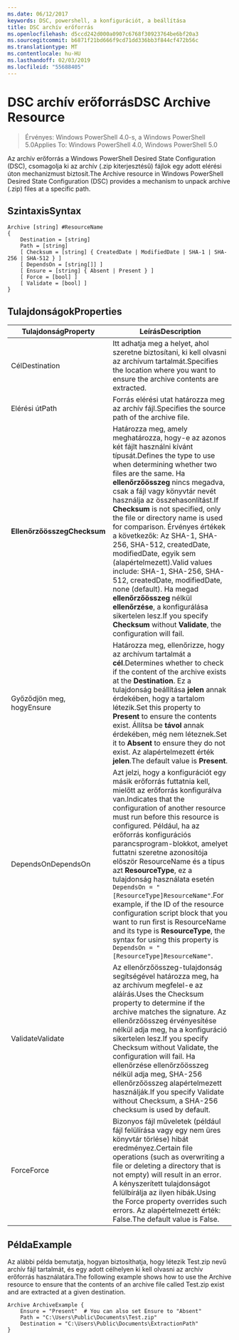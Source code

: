 ```yaml
---
ms.date: 06/12/2017
keywords: DSC, powershell, a konfigurációt, a beállítása
title: DSC archív erőforrás
ms.openlocfilehash: d5ccd242d000a0907c6768f30923764be6bf20a3
ms.sourcegitcommit: b6871f21bd666f9cd71dd336bb3f844cf472b56c
ms.translationtype: MT
ms.contentlocale: hu-HU
ms.lasthandoff: 02/03/2019
ms.locfileid: "55688405"
---
```

# <a name="dsc-archive-resource"></a><span data-ttu-id="db182-103">DSC archív erőforrás</span><span class="sxs-lookup"><span data-stu-id="db182-103">DSC Archive Resource</span></span>

> <span data-ttu-id="db182-104">Érvényes: Windows PowerShell 4.0-s, a Windows PowerShell 5.0</span><span class="sxs-lookup"><span data-stu-id="db182-104">Applies To: Windows PowerShell 4.0, Windows PowerShell 5.0</span></span>

<span data-ttu-id="db182-105">Az archív erőforrás a Windows PowerShell Desired State Configuration (DSC), csomagolja ki az archív (.zip kiterjesztésű) fájlok egy adott elérési úton mechanizmust biztosít.</span><span class="sxs-lookup"><span data-stu-id="db182-105">The Archive resource in Windows PowerShell Desired State Configuration (DSC) provides a mechanism to unpack archive (.zip) files at a specific path.</span></span>

## <a name="syntax"></a><span data-ttu-id="db182-106">Szintaxis</span><span class="sxs-lookup"><span data-stu-id="db182-106">Syntax</span></span>
```MOF
Archive [string] #ResourceName
{
    Destination = [string]
    Path = [string]
    [ Checksum = [string] { CreatedDate | ModifiedDate | SHA-1 | SHA-256 | SHA-512 } ]
    [ DependsOn = [string[]] ]
    [ Ensure = [string] { Absent | Present } ]
    [ Force = [bool] ]
    [ Validate = [bool] ]
}
```

## <a name="properties"></a><span data-ttu-id="db182-107">Tulajdonságok</span><span class="sxs-lookup"><span data-stu-id="db182-107">Properties</span></span>

|  <span data-ttu-id="db182-108">Tulajdonság</span><span class="sxs-lookup"><span data-stu-id="db182-108">Property</span></span>  |  <span data-ttu-id="db182-109">Leírás</span><span class="sxs-lookup"><span data-stu-id="db182-109">Description</span></span>   |
|---|---|
| <span data-ttu-id="db182-110">Cél</span><span class="sxs-lookup"><span data-stu-id="db182-110">Destination</span></span>| <span data-ttu-id="db182-111">Itt adhatja meg a helyet, ahol szeretne biztosítani, ki kell olvasni az archívum tartalmát.</span><span class="sxs-lookup"><span data-stu-id="db182-111">Specifies the location where you want to ensure the archive contents are extracted.</span></span>|
| <span data-ttu-id="db182-112">Elérési út</span><span class="sxs-lookup"><span data-stu-id="db182-112">Path</span></span>| <span data-ttu-id="db182-113">Forrás elérési utat határozza meg az archív fájl.</span><span class="sxs-lookup"><span data-stu-id="db182-113">Specifies the source path of the archive file.</span></span>|
| <span data-ttu-id="db182-114">__Ellenőrzőösszeg__</span><span class="sxs-lookup"><span data-stu-id="db182-114">__Checksum__</span></span>| <span data-ttu-id="db182-115">Határozza meg, amely meghatározza, hogy-e az azonos két fájlt használni kívánt típusát.</span><span class="sxs-lookup"><span data-stu-id="db182-115">Defines the type to use when determining whether two files are the same.</span></span> <span data-ttu-id="db182-116">Ha __ellenőrzőösszeg__ nincs megadva, csak a fájl vagy könyvtár nevét használja az összehasonlítást.</span><span class="sxs-lookup"><span data-stu-id="db182-116">If __Checksum__ is not specified, only the file or directory name is used for comparison.</span></span> <span data-ttu-id="db182-117">Érvényes értékek a következők: Az SHA-1, SHA-256, SHA-512, createdDate, modifiedDate, egyik sem (alapértelmezett).</span><span class="sxs-lookup"><span data-stu-id="db182-117">Valid values include: SHA-1, SHA-256, SHA-512, createdDate, modifiedDate, none (default).</span></span> <span data-ttu-id="db182-118">Ha megad __ellenőrzőösszeg__ nélkül __ellenőrzése__, a konfigurálása sikertelen lesz.</span><span class="sxs-lookup"><span data-stu-id="db182-118">If you specify __Checksum__ without __Validate__, the configuration will fail.</span></span>|
| <span data-ttu-id="db182-119">Győződjön meg, hogy</span><span class="sxs-lookup"><span data-stu-id="db182-119">Ensure</span></span>| <span data-ttu-id="db182-120">Határozza meg, ellenőrizze, hogy az archívum tartalmát a __cél__.</span><span class="sxs-lookup"><span data-stu-id="db182-120">Determines whether to check if the content of the archive exists at the __Destination__.</span></span> <span data-ttu-id="db182-121">Ez a tulajdonság beállítása __jelen__ annak érdekében, hogy a tartalom létezik.</span><span class="sxs-lookup"><span data-stu-id="db182-121">Set this property to __Present__ to ensure the contents exist.</span></span> <span data-ttu-id="db182-122">Állítsa be __távol__ annak érdekében, még nem léteznek.</span><span class="sxs-lookup"><span data-stu-id="db182-122">Set it to __Absent__ to ensure they do not exist.</span></span> <span data-ttu-id="db182-123">Az alapértelmezett érték __jelen__.</span><span class="sxs-lookup"><span data-stu-id="db182-123">The default value is __Present__.</span></span>|
| <span data-ttu-id="db182-124">DependsOn</span><span class="sxs-lookup"><span data-stu-id="db182-124">DependsOn</span></span> | <span data-ttu-id="db182-125">Azt jelzi, hogy a konfigurációt egy másik erőforrás futtatnia kell, mielőtt az erőforrás konfigurálva van.</span><span class="sxs-lookup"><span data-stu-id="db182-125">Indicates that the configuration of another resource must run before this resource is configured.</span></span> <span data-ttu-id="db182-126">Például, ha az erőforrás konfigurációs parancsprogram-blokkot, amelyet futtatni szeretne azonosítója először ResourceName és a típus azt __ResourceType__, ez a tulajdonság használata esetén `DependsOn = "[ResourceType]ResourceName"`.</span><span class="sxs-lookup"><span data-stu-id="db182-126">For example, if the ID of the resource configuration script block that you want to run first is ResourceName and its type is __ResourceType__, the syntax for using this property is `DependsOn = "[ResourceType]ResourceName"`.</span></span>|
| <span data-ttu-id="db182-127">Validate</span><span class="sxs-lookup"><span data-stu-id="db182-127">Validate</span></span>| <span data-ttu-id="db182-128">Az ellenőrzőösszeg-tulajdonság segítségével határozza meg, ha az archívum megfelel-e az aláírás.</span><span class="sxs-lookup"><span data-stu-id="db182-128">Uses the Checksum property to determine if the archive matches the signature.</span></span> <span data-ttu-id="db182-129">Az ellenőrzőösszeg érvényesítése nélkül adja meg, ha a konfiguráció sikertelen lesz.</span><span class="sxs-lookup"><span data-stu-id="db182-129">If you specify Checksum without Validate, the configuration will fail.</span></span> <span data-ttu-id="db182-130">Ha ellenőrzése ellenőrzőösszeg nélkül adja meg, SHA-256 ellenőrzőösszeg alapértelmezett használják.</span><span class="sxs-lookup"><span data-stu-id="db182-130">If you specify Validate without Checksum, a SHA-256 checksum is used by default.</span></span>|
| <span data-ttu-id="db182-131">Force</span><span class="sxs-lookup"><span data-stu-id="db182-131">Force</span></span>| <span data-ttu-id="db182-132">Bizonyos fájl műveletek (például fájl felülírása vagy egy nem üres könyvtár törlése) hibát eredményez.</span><span class="sxs-lookup"><span data-stu-id="db182-132">Certain file operations (such as overwriting a file or deleting a directory that is not empty) will result in an error.</span></span> <span data-ttu-id="db182-133">A kényszerített tulajdonságot felülbírálja az ilyen hibák.</span><span class="sxs-lookup"><span data-stu-id="db182-133">Using the Force property overrides such errors.</span></span> <span data-ttu-id="db182-134">Az alapértelmezett érték: False.</span><span class="sxs-lookup"><span data-stu-id="db182-134">The default value is False.</span></span>|

## <a name="example"></a><span data-ttu-id="db182-135">Példa</span><span class="sxs-lookup"><span data-stu-id="db182-135">Example</span></span>

<span data-ttu-id="db182-136">Az alábbi példa bemutatja, hogyan biztosíthatja, hogy létezik Test.zip nevű archív fájl tartalmát, és egy adott célhelyen ki kell olvasni az archív erőforrás használatára.</span><span class="sxs-lookup"><span data-stu-id="db182-136">The following example shows how to use the Archive resource to ensure that the contents of an archive file called Test.zip exist and are extracted at a given destination.</span></span>

```
Archive ArchiveExample {
    Ensure = "Present"  # You can also set Ensure to "Absent"
    Path = "C:\Users\Public\Documents\Test.zip"
    Destination = "C:\Users\Public\Documents\ExtractionPath"
}
```